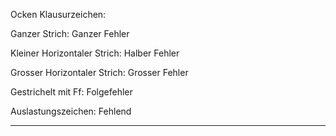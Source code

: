 Ocken Klausurzeichen:

Ganzer Strich: Ganzer Fehler

Kleiner Horizontaler Strich: Halber Fehler

Grosser Horizontaler Strich: Grosser Fehler

Gestrichelt mit Ff: Folgefehler

Auslastungszeichen: Fehlend

---

